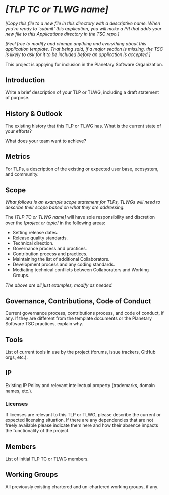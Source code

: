 # *[TLP TC or TLWG name]*

*[Copy this file to a new file in this directory with a descriptive
name.  When you're ready to 'submit' this application, you will
make a PR that adds your new file to this Applications directory
in the TSC repo.]*

*[Feel free to modify and change anything and everything about this
application template.  That being said, if a major section is missing,
the TSC is likely to ask for it to be included before an application
is accepted.]*

This project is applying for inclusion in the Planetary Software
Organization.

## Introduction

Write a brief description of your TLP or TLWG, including a
draft statement of purpose.


## History & Outlook

The existing history that this TLP or TLWG has.  What is the
current state of your efforts?

What does your team want to achieve?


## Metrics

For TLPs, a description of the existing or expected user base,
ecosystem, and community.


## Scope

*What follows is an example scope statement for TLPs, TLWGs will need
to describe their scope based on what they are addressing.*

The *[TLP TC or TLWG name]* will have sole responsibility and
discretion over the *[project or topic]* in the following areas:

* Setting release dates.
* Release quality standards.
* Technical direction.
* Governance process and practices.
* Contribution process and practices.
* Maintaining the list of additional Collaborators.
* Development process and any coding standards.
* Mediating technical conflicts between Collaborators and Working Groups.

*The above are all just examples, modify as needed.*

## Governance, Contributions, Code of Conduct

Current governance process, contributions process, and code of
conduct, if any.  If they are different from the template documents
or the Planetary Software TSC practices, explain why.

## Tools

List of current tools in use by the project (forums, issue trackers,
GitHub orgs, etc.).

## IP

Existing IP Policy and relevant intellectual property
(trademarks, domain names, etc.).

### Licenses

If licenses are relevant to this TLP or TLWG, please describe the current
or expected licensing situation. If there are any dependencies that are not
freely available please indicate them here and how their absence impacts the
functionality of the project.

## Members

List of initial TLP TC or TLWG members.

## Working Groups

All previously existing chartered and un-chartered working groups, if any.
